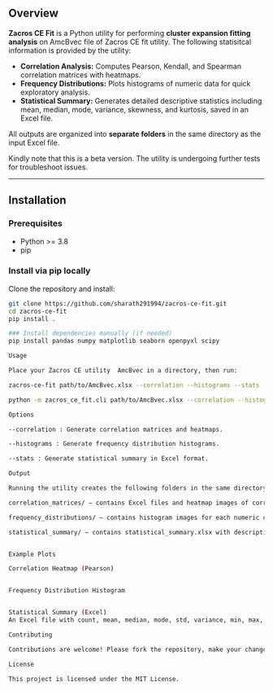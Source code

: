 
## Overview

**Zacros CE Fit** is a Python utility for performing **cluster expansion fitting analysis** on AmcBvec file of Zacros CE fit utility. The following statisitcal information is provided by the utility: 

- **Correlation Analysis:** Computes Pearson, Kendall, and Spearman correlation matrices with heatmaps.  
- **Frequency Distributions:** Plots histograms of numeric data for quick exploratory analysis.  
- **Statistical Summary:** Generates detailed descriptive statistics including mean, median, mode, variance, skewness, and kurtosis, saved in an Excel file.  

All outputs are organized into **separate folders** in the same directory as the input Excel file.

Kindly note that this is a beta version. The utility is undergoing further tests for troubleshoot issues. 

---

## Installation

### Prerequisites

- Python >= 3.8
- pip

### Install via pip locally

Clone the repository and install:

```bash
git clone https://github.com/sharath291994/zacros-ce-fit.git
cd zacros-ce-fit
pip install .

### Install dependencies manually (if needed)
pip install pandas numpy matplotlib seaborn openpyxl scipy

Usage

Place your Zacros CE utility  AmcBvec in a directory, then run:

zacros-ce-fit path/to/AmcBvec.xlsx --correlation --histograms --stats

python -m zacros_ce_fit.cli path/to/AmcBvec.xlsx --correlation --histograms --stats

Options

--correlation : Generate correlation matrices and heatmaps.

--histograms : Generate frequency distribution histograms.

--stats : Generate statistical summary in Excel format.

Output

Running the utility creates the following folders in the same directory as your Excel file:

correlation_matrices/ – contains Excel files and heatmap images of correlation matrices.

frequency_distributions/ – contains histogram images for each numeric column.

statistical_summary/ – contains statistical_summary.xlsx with descriptive statistics.


Example Plots

Correlation Heatmap (Pearson)


Frequency Distribution Histogram


Statistical Summary (Excel)
An Excel file with count, mean, median, mode, std, variance, min, max, quantiles, skewness, and kurtosis for each numeric column.

Contributing

Contributions are welcome! Please fork the repository, make your changes, and submit a pull request.

License

This project is licensed under the MIT License.




